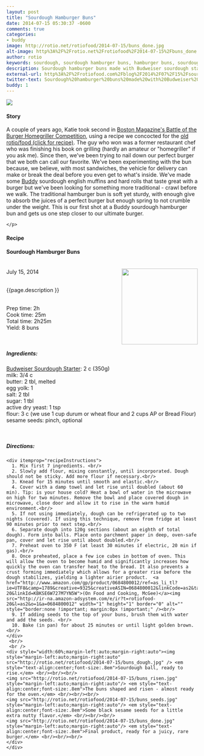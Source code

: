 ```yaml
---
layout: post
title: "Sourdough Hamburger Buns"
date: 2014-07-15 05:30:37 -0600
comments: true
categories: 
- buddy
image: http://rotio.net/rotiofood/2014-07-15/buns_done.jpg
alt-image: http%3A%2F%2Frotio.net%2Frotiofood%2F2014-07-15%2Fbuns_done.jpg
author: rotio
keywords: sourdough, sourdough hamburger buns, hamburger buns, sourdough starter, budweiser
description: Sourdough hamburger buns made with Budweiser sourdough starter
external-url: http%3A%2F%2Frotiofood.com%2Fblog%2F2014%2F07%2F15%2Fsourdough-hamburger-buns%2F
twitter-text: Sourdough%20hamburger%20buns%20made%20with%20Budweiser%20%20sourdough%20starter
buddy: 1
---
```

<!-- more -->
<img src="http://rotio.net/rotiofood/2014-07-15/buns_done.jpg" />
<a href="https://plus.google.com/107103100819027957630?rel=author" style="display:none">{{page.author }}</a>

<h4>Story</b> </h4>
 <div>
	<p>
	A couple of years ago, Katie took second in <a target="_blank" href="http://www.bostonmagazine.com/party_pictures/gallery.html?gallery=406031">Boston Magazine's Battle of the Burger Homegriller Competition</a>, using a recipe we concocted for the <a target="_blank" href="http://rotiofood.blogspot.com/2012/05/burger.html">old rotio/food (click for recipe)</a>. The guy who won was a former restaurant chef who was finishing his book on grilling (hardly an amateur or "homegriller" if you ask me). Since then, we've been trying to nail down our perfect burger that we both can call our favorite. We've been experimenting with the bun because, we believe, with most sandwiches, the vehicle for delivery can make or break the deal before you even get to what's inside. We've made some <a href="http://rotiofood.com/buddy">Buddy</a> sourdough english muffins and hard rolls that taste great with a burger but we've been looking for something more traditional - crawl before we walk. The traditional hamburger bun is soft yet sturdy, with enough give to absorb the juices of a perfect burger but enough spring to not crumble under the weight. This is our first shot at a Buddy sourdough hamburger bun and gets us one step closer to our ultimate burger.

	</p> 
 </div>
<h4>Recipe</b> </h4> 
  <div itemscope itemtype="http://schema.org/Recipe" >
  <h4 itemprop="name">Sourdough Hamburger Buns</h4>
  
  <br />
    July 15, 2014</time>
  <img itemprop="image" width="200px" align="right" src="http://rotio.net/rotiofood/2014-07-15/buns_done.jpg" />
  
  <br /><span itemprop="description">{{page.description }}</span><br />

  <br />Prep time: <time datetime="PT2H0M" itemprop="prepTime">2h</time>
  <br />Cook time: <time datetime="PT0H25M" itemprop="cookTime">25m</time>
  <br />Total time: <time datetime="PT0H25M" itemprop="totalTime">2h25m</time>
  <br />Yield: <span itemprop="recipeYield">8 buns</span>
  
  <br/>
 <h5>Ingredients:</h5>
	<span itemprop="ingredients" itemscope itemtype="http://schema.org/ingredients">
	  <span itemprop="name"><a href="http://www.rotiofood.com/blog/2014/07/13/budweiser-sourdough-starter/">Budweiser Sourdough Starter</a></span>: 
	  <span itemprop="amount">2 c</span> (350g)
	</span><br />
	<span itemprop="ingredients" itemscope itemtype="http://schema.org/ingredients">
	  <span itemprop="name">milk</span>: 
	  <span itemprop="amount">3/4 c</span>
	</span><br />
	<span itemprop="ingredients" itemscope itemtype="http://schema.org/ingredients">
	  <span itemprop="name">butter</span>: 
	  <span itemprop="amount">2 tbl</span>, melted
	</span><br />
	<span itemprop="ingredients" itemscope itemtype="http://schema.org/ingredients">
	  <span itemprop="name">egg yolk</span>: 
	  <span itemprop="amount">1</span>
	</span><br />
	<span itemprop="ingredients" itemscope itemtype="http://schema.org/ingredients">
	  <span itemprop="name">salt</span>: 
	  <span itemprop="amount">2 tbl</span>
	</span><br />
	<span itemprop="ingredients" itemscope itemtype="http://schema.org/ingredients">
	  <span itemprop="name">sugar</span>: 
	  <span itemprop="amount">1 tbl</span>
	</span><br />
	<span itemprop="ingredients" itemscope itemtype="http://schema.org/ingredients">
	  <span itemprop="name">active dry yeast</span>: 
	  <span itemprop="amount">1 tsp</span>
	</span><br />
	<span itemprop="ingredients" itemscope itemtype="http://schema.org/ingredients">
	  <span itemprop="name">flour</span>: 
	  <span itemprop="amount">3 c</span> (we use 1 cup durum or wheat flour and 2 cups AP or Bread Flour)
	</span><br />
	<span itemprop="ingredients" itemscope itemtype="http://schema.org/ingredients">
	  <span itemprop="name">sesame seeds</span>: 
	  <span itemprop="amount">pinch</span>, optional
	</span><br />
	
	
  <br /><h5>Directions:</h5>
	
    <div itemprop="recipeInstructions">
	  1. Mix first 7 ingredients. <br/>
	  2. Slowly add flour, mixing constantly, until incorporated. Dough should not be sticky. Add more flour if necessary.<br/>
	  3. Knead for 15 minutes until smooth and elastic.<br/>
	  4. Cover with a damp towel and let rise until doubled (about 60 min). Tip: is your house cold? Heat a bowl of water in the microwave on high for two minutes. Remove the bowl and place covered dough in microwave, close door and allow it to rise in the warm humid environment.<br/>
	  5. If not using immediately, dough can be refrigerated up to two nights (covered). If using this technique, remove from fridge at least 90 minutes prior to next step.<br/>
	  6. Separate dough into 120g sections (about an eighth of total dough). Form into balls. Place onto parchment paper in deep, oven-safe pan, cover and let rise until about doubled.<br/>
	  7. Preheat oven to 350 F (at least 30 minutes if electric, 20 min if gas).<br/>
	  8. Once preheated, place a few ice cubes in bottom of oven. This will allow the oven to become humid and significantly increases how quickly the oven can transfer heat to the bread. It also prevents a crust forming immediately which allows for a greater rise before the dough stabilizes, yielding a lighter airier product.  <a href="http://www.amazon.com/gp/product/0684800012/ref=as_li_tl?ie=UTF8&camp=1789&creative=9325&creativeASIN=0684800012&linkCode=as2&tag=rotiofood-20&linkId=KBKSE6W727M7YN5W">(On Food and Cooking, McGee)</a><img src="http://ir-na.amazon-adsystem.com/e/ir?t=rotiofood-20&l=as2&o=1&a=0684800012" width="1" height="1" border="0" alt="" style="border:none !important; margin:0px !important;" /><br/>
	  9. If adding seeds to the top of your buns, brush them with water and add the seeds. <br/>
	  10. Bake (in pan) for about 25 minutes or until light golden brown.<br/>
	</div>
	 <br/> 
	 <br />
	<div style="width:60%;margin-left:auto;margin-right:auto"><img style="margin-left:auto;margin-right:auto" src="http://rotio.net/rotiofood/2014-07-15/buns_dough.jpg" /> <em style="text-align:center;font-size:.8em">Sourdough ball, ready to rise.</em> <br/><br/><br/>
	<img src="http://rotio.net/rotiofood/2014-07-15/buns_risen.jpg" style="margin-left:auto;margin-right:auto"/> <em style="text-align:center;font-size:.8em">The buns shaped and risen - almost ready for the oven.</em> <br/><br/><br/>
	<img src="http://rotio.net/rotiofood/2014-07-15/buns_seeds.jpg" style="margin-left:auto;margin-right:auto"/> <em style="text-align:center;font-size:.8em">Some black sesame seeds for a little extra nutty flavor.</em> <br/><br/><br/>
	<img src="http://rotio.net/rotiofood/2014-07-15/buns_done.jpg" style="margin-left:auto;margin-right:auto"/> <em style="text-align:center;font-size:.8em">Final product, ready for a juicy, rare burger.</em> <br/><br/><br/>
	</div>
	</div>



